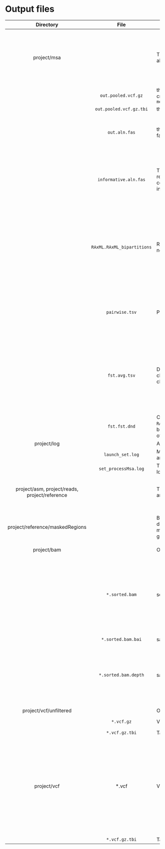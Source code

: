 Output files
============
| Directory |File    |   Description  | Notes |
|:------:|:---------:|----------------|-------|
|project/msa  || The multiple sequence alignment directory | Most of the output files you want are here like the multiple sequence alignment and the phylogeny|
||`out.pooled.vcf.gz` | the pooled VCF file created from `bcftools merge` | |
||`out.pooled.vcf.gz.tbi` | the tabix index file | |
||`out.aln.fas` | the output alignment file in fasta format. | Make any changes to this file before running a phylogeny |program.  Do not use `informative.aln.fas` to make edits because positions might come and go and therefore you might lose resolution. After any edits, use `removeUninformativeSites.pl` to re-create `informative.aln.fas`  |
|| `informative.aln.fas` | The alignment after removing uninformative columns (ambiguities, invariants, gaps) | Do not make any changes to this file before running a phylogeny. Make the changes in `out.aln.fas` |
|| `RAxML.RAxML_bipartitions` | RAxML-generated tree in newick format | The parameters of RAxML are shown in the process_msa logfile in `log/`.  Look for the line that says `RAxML was called as follows`. |
|| `pairwise.tsv` | Pairwise distances file | Format: tab-delimited with three columns: genome1, genome2, hqSNP distance |
|| `fst.avg.tsv` | Describes the Fst of all clades, given the other clades in the group | This file is less meaningful in tighter phylogenies, and gains much more meaning in more diverse phylogenies with more clades |
|| `fst.fst.dnd` | Copy of `RAxML.RAxML_bipartitions`, but with Fst values instead of bootstrap values | |
|project/log|| All the log files | |
|| `launch_set.log`    | Most of the SET log files are here | |
|| `set_processMsa.log`| The MSA and phylogeny log files are here | |
|project/asm, project/reads, project/reference || The assemblies, reads, and reference directories | These input directories are described elsewhere. |
|project/reference/maskedRegions || BED-formatted files that describe the regions to mask in the reference genome| Custom bed files with a `.bed` extension can also be placed here|
|project/bam|| Output bam files are here|
||`*.sorted.bam` | sorted bam files | The query and reference name are encoded in the filename; many times the reference name will just be called "reference." |
||`*.sorted.bam.bai` | samtools index file || 
||`*.sorted.bam.depth` | samtools depth output | It is a three-column format: seqname, pos, depth. Sites with zero-depth have been filled in using Lyve-SET. |
|project/vcf/unfiltered|| Output VCF files||
||`*.vcf.gz`|VCF files |Filtered VCF files|These filtered VCF files are deprecated in favor of `project/vcf/*.vcf` and will probably not be continued in future versions of Lyve-SET|
||`*.vcf.gz.tbi`| Tabix index files||
|project/vcf|*.vcf|VCF files|Have the same file format as the `*.sorted.bam` files, so that they can be matched easily when running Lyve-SET. These files are sorted with vcftools and compressed with bgzip.|
||`*.vcf.gz.tbi`| Tabix index files||
